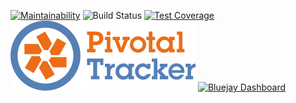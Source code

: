 [![Maintainability](https://api.codeclimate.com/v1/badges/659a72a1faefbcbf7565/maintainability)](https://codeclimate.com/github/ChuanHuoGe/esaasbook/maintainability)
![Build Status](https://github.com/ChuanHuoGe/esaasbook/actions/workflows/main.yml/badge.svg)
[![Test Coverage](https://api.codeclimate.com/v1/badges/659a72a1faefbcbf7565/test_coverage)](https://codeclimate.com/github/ChuanHuoGe/esaasbook/test_coverage)
[![Pivotal Tracker](https://github.com/ChuanHuoGe/esaasbook/blob/master/badge_images/Tracker_Half_Stacked.png)](https://www.pivotaltracker.com/n/projects/2553320)
[![Bluejay Dashboard](https://img.shields.io/badge/Bluejay-Dashboard_Interactive_Textbook_for_CS169/ESaaS-blue.svg)](http://dashboard.bluejay.governify.io/dashboard/script/dashboardLoader.js?dashboardURL=https://reporter.bluejay.governify.io/api/v4/dashboards/tpa-CS169L-22-GH-ChuanHuoGe_esaasbook/main)
